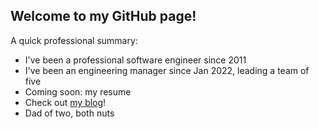 ## Welcome to my GitHub page!

A quick professional summary:

- I've been a professional software engineer since 2011
- I've been an engineering manager since Jan 2022, leading a team of five
- Coming soon: my resume
- Check out [my blog](https://prog.blog)!
- Dad of two, both nuts

<!--
**msteffen/msteffen** is a ✨ _special_ ✨ repository because its `README.md` (this file) appears on your GitHub profile.

Here are some ideas to get you started:

- 🔭 I’m currently working on ...
- 🌱 I’m currently learning ...
- 👯 I’m looking to collaborate on ...
- 🤔 I’m looking for help with ...
- 💬 Ask me about ...
- 📫 How to reach me: ...
- 😄 Pronouns: ...
- ⚡ Fun fact: ...
-->
